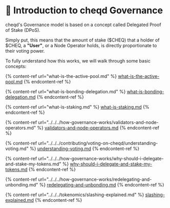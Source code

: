 # 🏁 Introduction to cheqd Governance

cheqd's Governance model is based on a concept called Delegated Proof of Stake (DPoS).&#x20;

Simply put, this means that the amount of stake ($CHEQ) that a holder of $CHEQ, a **"User"**,  or a Node Operator holds, is directly proportionate to their voting power.&#x20;

To fully understand how this works, we will walk through some basic concepts:

{% content-ref url="what-is-the-active-pool.md" %}
[what-is-the-active-pool.md](what-is-the-active-pool.md)
{% endcontent-ref %}

{% content-ref url="what-is-bonding-delegation.md" %}
[what-is-bonding-delegation.md](what-is-bonding-delegation.md)
{% endcontent-ref %}

{% content-ref url="what-is-staking.md" %}
[what-is-staking.md](what-is-staking.md)
{% endcontent-ref %}

{% content-ref url="../../../how-governance-works/validators-and-node-operators.md" %}
[validators-and-node-operators.md](../../../how-governance-works/validators-and-node-operators.md)
{% endcontent-ref %}

{% content-ref url="../../../contributing/voting-on-cheqd/understanding-voting.md" %}
[understanding-voting.md](../../../contributing/voting-on-cheqd/understanding-voting.md)
{% endcontent-ref %}

{% content-ref url="../../../how-governance-works/why-should-i-delegate-and-stake-my-tokens.md" %}
[why-should-i-delegate-and-stake-my-tokens.md](../../../how-governance-works/why-should-i-delegate-and-stake-my-tokens.md)
{% endcontent-ref %}

{% content-ref url="../../../how-governance-works/redelegating-and-unbonding.md" %}
[redelegating-and-unbonding.md](../../../how-governance-works/redelegating-and-unbonding.md)
{% endcontent-ref %}

{% content-ref url="../../../tokenomics/slashing-explained.md" %}
[slashing-explained.md](../../../tokenomics/slashing-explained.md)
{% endcontent-ref %}
